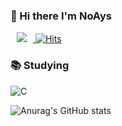 ### 👋 Hi there I'm NoAys

<!--
**NoAys/NoAys** is a ✨ _special_ ✨ repository because its `README.md` (this file) appears on your GitHub profile.

Here are some ideas to get you started:

- 🔭 I’m currently working on ...
- 🌱 I’m currently learning ...
- 👯 I’m looking to collaborate on ...
- 🤔 I’m looking for help with ...
- 💬 Ask me about ...
- 📫 How to reach me: ...
- 😄 Pronouns: ...
- ⚡ Fun fact: ...
-->

<a href="mailto:solluna9@semyung.ac.kr"> <img         src="https://img.shields.io/badge/Gmail-d14836?style=flat-square&logo=Gmail&logoColor=white&link=mailto:solluna9@semyung.ac.kr"        style="height : auto; margin-left : 10px; margin-right : 10px;"/>
 </a> 
 [![Hits](https://hits.seeyoufarm.com/api/count/incr/badge.svg?url=https%3A%2F%2Fgithub.com%2FNoAys&count_bg=%2379C83D&title_bg=%23555555&icon=&icon_color=%23E7E7E7&title=hits&edge_flat=false)](https://hits.seeyoufarm.com)



### 📚 Studying
![C](https://img.shields.io/badge/c-%2300599C.svg?style=for-the-badge&logo=c&logoColor=white)






![Anurag's GitHub stats](https://github-readme-stats.vercel.app/api?username=NoAys&theme=radical&show_icons=true)
